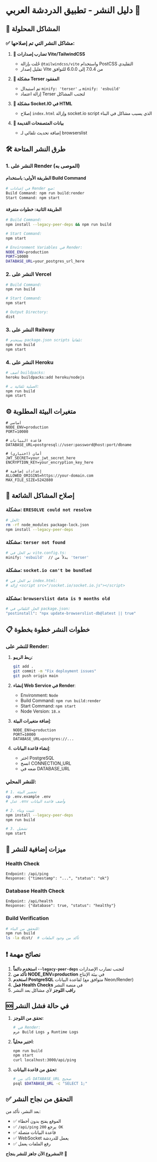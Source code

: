 # دليل النشر - تطبيق الدردشة العربي 🚀

## 🎯 **المشاكل المحلولة**

### ✅ **مشاكل النشر التي تم إصلاحها:**

1. **🔴 تضارب إصدارات Vite/TailwindCSS**
   - حُلت بإزالة `@tailwindcss/vite` واستخدام PostCSS التقليدي
   - تقليل إصدار Vite من 7.0.4 إلى 6.0.0 للتوافق

2. **🔴 مشكلة Terser المفقود**
   - تم استبدال `minify: 'terser'` بـ `minify: 'esbuild'`
   - إزالة اعتماد Terser لتجنب المشاكل

3. **🔴 مشكلة Socket.IO في HTML**
   - إصلاح `index.html` وإزالة socket.io script الذي يسبب مشاكل في البناء

4. **🔴 بيانات المتصفحات القديمة**
   - إضافة تحديث تلقائي لـ browserslist

## 🛠️ **طرق النشر المتاحة**

### 1. **النشر على Render** (الموصى به)

#### الطريقة الأولى: باستخدام Build Command
```bash
# في إعدادات Render ضع:
Build Command: npm run build:render
Start Command: npm start
```

#### الطريقة الثانية: خطوات متفرقة
```bash
# Build Command:
npm install --legacy-peer-deps && npm run build

# Start Command:
npm start

# Environment Variables في Render:
NODE_ENV=production
PORT=10000
DATABASE_URL=your_postgres_url_here
```

### 2. **النشر على Vercel**
```bash
# Build Command:
npm run build

# Start Command:
npm start

# Output Directory:
dist
```

### 3. **النشر على Railway**
```bash
# يستخدم package.json scripts تلقائياً:
npm run build
npm start
```

### 4. **النشر على Heroku**
```bash
# أضف buildpacks:
heroku buildpacks:add heroku/nodejs

# العملية تلقائية بـ:
npm run build
npm start
```

## ⚙️ **متغيرات البيئة المطلوبة**

```env
# أساسي
NODE_ENV=production
PORT=10000

# قاعدة البيانات
DATABASE_URL=postgresql://user:password@host:port/dbname

# أمان (اختياري)
JWT_SECRET=your_jwt_secret_here
ENCRYPTION_KEY=your_encryption_key_here

# إعدادات إضافية
ALLOWED_ORIGINS=https://your-domain.com
MAX_FILE_SIZE=5242880
```

## 🔧 **إصلاح المشاكل الشائعة**

### مشكلة: `ERESOLVE could not resolve`
```bash
# الحل:
rm -rf node_modules package-lock.json
npm install --legacy-peer-deps
```

### مشكلة: `terser not found`
```bash
# تم الحل في vite.config.ts:
minify: 'esbuild'  // بدلاً من 'terser'
```

### مشكلة: `socket.io can't be bundled`
```bash
# تم الحل في index.html:
# إزالة <script src="/socket.io/socket.io.js"></script>
```

### مشكلة: `browserslist data is 9 months old`
```bash
# الحل التلقائي في package.json:
"postinstall": "npx update-browserslist-db@latest || true"
```

## 📋 **خطوات النشر خطوة بخطوة**

### للنشر على Render:

1. **ربط الريبو**:
   ```bash
   git add .
   git commit -m "Fix deployment issues"
   git push origin main
   ```

2. **إنشاء Web Service في Render**:
   - Environment: `Node`
   - Build Command: `npm run build:render`
   - Start Command: `npm start`
   - Node Version: `18.x`

3. **إضافة متغيرات البيئة**:
   ```
   NODE_ENV=production
   PORT=10000
   DATABASE_URL=postgres://...
   ```

4. **إنشاء قاعدة البيانات**:
   - اختر PostgreSQL
   - انسخ CONNECTION_URL
   - ضعه في DATABASE_URL

### للنشر المحلي:

```bash
# 1. تحضير البيئة
cp .env.example .env
# عدل .env وأضف قاعدة البيانات

# 2. تثبيت وبناء
npm install --legacy-peer-deps
npm run build

# 3. تشغيل
npm start
```

## 🚀 **ميزات إضافية للنشر**

### Health Check
```
Endpoint: /api/ping
Response: {"timestamp": "...", "status": "ok"}
```

### Database Health Check
```
Endpoint: /api/health
Response: {"database": true, "status": "healthy"}
```

### Build Verification
```bash
# للتحقق من البناء:
npm run build
ls -la dist/  # تأكد من وجود الملفات
```

## ❗ **نصائح مهمة**

1. **استخدم دائماً `--legacy-peer-deps`** لتجنب تضارب الإصدارات
2. **تأكد من NODE_ENV=production** في بيئة الإنتاج
3. **استخدم PostgreSQL** لقاعدة البيانات (متوافق مع Neon/Render)
4. **فعل Health Checks** في منصة النشر
5. **راقب اللوجز** لأي مشاكل بعد النشر

## 🆘 **في حالة فشل النشر**

1. **تحقق من اللوجز**:
   ```bash
   # في Render:
   عرض Build Logs و Runtime Logs
   ```

2. **اختبر محلياً**:
   ```bash
   npm run build
   npm start
   curl localhost:3000/api/ping
   ```

3. **تحقق من قاعدة البيانات**:
   ```bash
   # تأكد من DATABASE_URL صحيح
   psql $DATABASE_URL -c "SELECT 1;"
   ```

## ✅ **التحقق من نجاح النشر**

بعد النشر، تأكد من:
- ✅ الموقع يفتح بدون أخطاء
- ✅ `/api/ping` يرجع `200 OK`
- ✅ قاعدة البيانات متصلة
- ✅ WebSocket يعمل للدردشة
- ✅ رفع الملفات يعمل

**المشروع الآن جاهز للنشر بنجاح! 🎉**